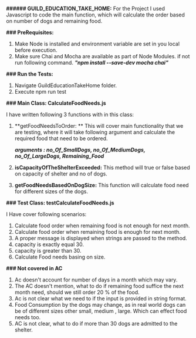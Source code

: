 **###### GUILD_EDUCATION_TAKE_HOME:**
For the Project I used Javascript to code the main function, which will calculate the order based on number of dogs and
remaining food.

**### PreRequisites:**

1. Make Node is installed and environment variable are set in you local before execution.
2. Make sure Chai and Mocha are available as part of Node Modules. if not run following command.
    _**"npm install --save-dev mocha chai"**_

**### Run the Tests:**

1. Navigate GuildEducationTakeHome folder.
2. Execute npm run test

**### Main Class: CalculateFoodNeeds.js**

I have written following 3 functions with in this class:

1. **getFoodNeedsToOrder: ** This will cover main functionality that we are testing, where it will take following 
   argument and calculate the required food that need to be ordered.
   
   **_arguments : no_Of_SmallDogs, no_Of_MediumDogs, no_Of_LargeDogs, Remaining_Food_**

2. **isCapacityOfTheShelterExceeded:** This method will true or false based on capacity of shelter and no of dogs.

3. **getFoodNeedsBasedOnDogSize:** This function will calculate food need for different sizes of the dogs.
   

**### Test Class: testCalculateFoodNeeds.js**

I Have cover following scenarios:

1. Calculate food order when remaining food is not enough for next month.
2. Calculate food order when remaining food is enough for next month.
3. A proper message is displayed when strings are passed to the method.
4. capacity is exactly equal 30.
5. capacity is greater than 30.
6. Calculate Food needs basing on size.


**### Not covered in AC**
1. Ac doesn't account for number of days in a month which may vary.
2. The AC doesn't mention, what to do if remaining food suffice the next month need, should we still order 20 % of the food.
3. Ac is not clear what we need to if the input is provided in string format.
4. Food Consumption by the dogs may change, as in real world dogs can be of different sizes other small, medium , large. Which can effect food needs too.
5. AC is not clear, what to do if more than 30 dogs are admitted to the shelter.